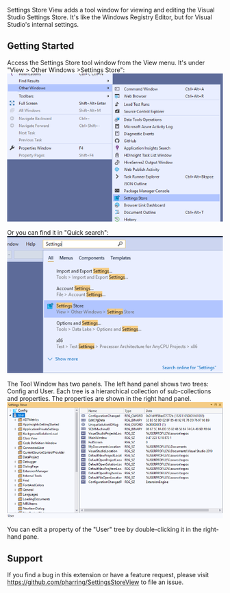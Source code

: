Settings Store View adds a tool window for viewing and editing the Visual Studio Settings Store. It's like the Windows Registry Editor, but for Visual Studio's internal settings.

## Getting Started
Access the Settings Store tool window from the View menu. It's under "View > Other Windows >Settings Store":
<br/>![View Menu](images/ViewMenu.png)

Or you can find it in "Quick search":
<br/>![Quick Search](images/QuickSearch.png)

The Tool Window has two panels. The left hand panel shows two trees: Config and User. Each tree is a hierarchical collection of sub-collections and properties. The properties are shown in the right hand panel.
<br/>![Settings Store Tool Window](images/SettingsStoreToolWindow.png)

You can edit a property of the "User" tree by double-clicking it in the right-hand pane.

## Support
If you find a bug in this extension or have a feature request, please visit https://github.com/pharring/SettingsStoreView to file an issue.
